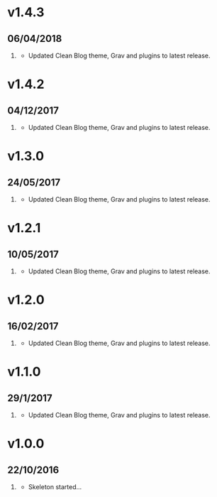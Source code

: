 # v1.4.3
## 06/04/2018

1. [](#improved)
    * Updated Clean Blog theme, Grav and plugins to latest release.

# v1.4.2
## 04/12/2017

1. [](#improved)
    * Updated Clean Blog theme, Grav and plugins to latest release.


# v1.3.0
## 24/05/2017

1. [](#improved)
    * Updated Clean Blog theme, Grav and plugins to latest release.


# v1.2.1
## 10/05/2017

1. [](#bugfix)
    * Updated Clean Blog theme, Grav and plugins to latest release.


# v1.2.0
## 16/02/2017

1. [](#improved)
    * Updated Clean Blog theme, Grav and plugins to latest release.


# v1.1.0
## 29/1/2017

1. [](#new)
    * Updated Clean Blog theme, Grav and plugins to latest release.


# v1.0.0
## 22/10/2016

1. [](#new)
    * Skeleton started...

